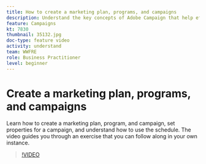 ```yaml
---
title: How to create a marketing plan, programs, and campaigns
description: Understand the key concepts of Adobe Campaign that help effectively plan, execute, and measure cross-channel marketing campaigns.
feature: Campaigns
kt: 7830
thumbnail: 35132.jpg
doc-type: feature video
activity: understand
team: WWFRE
role: Business Practitioner
level: beginner
---
```


# Create a marketing plan, programs, and campaigns

Learn how to create a marketing plan, program, and campaign, set properties for a campaign, and understand how to use the schedule.
The video guides you through an exercise that you can follow along in your own instance.

>[!VIDEO](https://video.tv.adobe.com/v/35132?quality=12)
